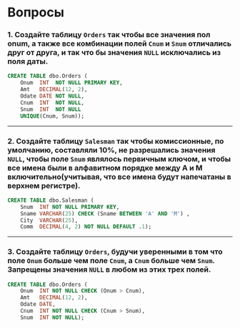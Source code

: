 # Вопросы
### 1. Создайте таблицу `Orders` так чтобы все значения пол onum, а также все комбинации полей `Cnum` и `Snum` отличались друг от друга, и так что бы значения `NULL` исключались из поля даты.
```sql
CREATE TABLE dbo.Orders (
	Onum  INT  NOT NULL PRIMARY KEY,
	Amt   DECIMAL(12, 2),
	Odate DATE NOT NULL,
	Cnum  INT  NOT NULL,
	Snum  INT  NOT NULL
    UNIQUE(Cnum, Snum));
```
***
### 2. Создайте таблицу `Salesman` так чтобы комиссионные, по умолчанию, составляли 10%, не разрешались значения `NULL`, чтобы поле `Snum` являлось первичным ключом, и чтобы все имена были в алфавитном порядке между A и M включительно(учитывая, что все имена будут напечатаны в верхнем регистре).
```sql
CREATE TABLE dbo.Salesman (
    Snum  INT NOT NULL PRIMARY KEY,
    Sname VARCHAR(25) CHECK (Sname BETWEEN 'A' AND 'M') ,
    City  VARCHAR(25),
    Comm  DECIMAL(4, 2) NOT NULL DEFAULT .1);
```
***
### 3. Создайте таблицу `Orders`, будучи уверенными в том что поле `Onum` больше чем поле `Cnum`, а `Cnum` больше чем `Snum`. Запрещены значения `NULL` в любом из этих трех полей.
```sql
CREATE TABLE dbo.Orders (
	Onum  INT NOT NULL CHECK (Onum > Cnum),
	Amt   DECIMAL(12, 2),
	Odate DATE,
	Cnum  INT NOT NULL CHECK (Cnum > Snum),
	Snum  INT NOT NULL);
```

